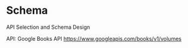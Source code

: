 # Schema
API Selection and Schema Design

API: 
Google Books API 
https://www.googleapis.com/books/v1/volumes


